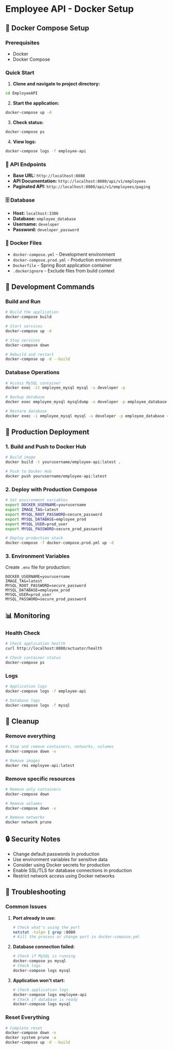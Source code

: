 # Employee API - Docker Setup

## 🐳 Docker Compose Setup

### Prerequisites
- Docker
- Docker Compose

### Quick Start

1. **Clone and navigate to project directory:**
```bash
cd EmployeeAPI
```

2. **Start the application:**
```bash
docker-compose up -d
```

3. **Check status:**
```bash
docker-compose ps
```

4. **View logs:**
```bash
docker-compose logs -f employee-api
```

### 🚀 API Endpoints

- **Base URL:** `http://localhost:8080`
- **API Documentation:** `http://localhost:8080/api/v1/employees`
- **Paginated API:** `http://localhost:8080/api/v1/employees/paging`

### 🗄️ Database

- **Host:** `localhost:3306`
- **Database:** `employee_database`
- **Username:** `developer`
- **Password:** `developer_password`

### 📁 Docker Files

- `docker-compose.yml` - Development environment
- `docker-compose.prod.yml` - Production environment
- `Dockerfile` - Spring Boot application container
- `.dockerignore` - Exclude files from build context

## 🔧 Development Commands

### Build and Run
```bash
# Build the application
docker-compose build

# Start services
docker-compose up -d

# Stop services
docker-compose down

# Rebuild and restart
docker-compose up -d --build
```

### Database Operations
```bash
# Access MySQL container
docker exec -it employee_mysql mysql -u developer -p

# Backup database
docker exec employee_mysql mysqldump -u developer -p employee_database > backup.sql

# Restore database
docker exec -i employee_mysql mysql -u developer -p employee_database < backup.sql
```

## 🚀 Production Deployment

### 1. Build and Push to Docker Hub

```bash
# Build image
docker build -t yourusername/employee-api:latest .

# Push to Docker Hub
docker push yourusername/employee-api:latest
```

### 2. Deploy with Production Compose

```bash
# Set environment variables
export DOCKER_USERNAME=yourusername
export IMAGE_TAG=latest
export MYSQL_ROOT_PASSWORD=secure_password
export MYSQL_DATABASE=employee_prod
export MYSQL_USER=prod_user
export MYSQL_PASSWORD=secure_prod_password

# Deploy production stack
docker-compose -f docker-compose.prod.yml up -d
```

### 3. Environment Variables

Create `.env` file for production:
```env
DOCKER_USERNAME=yourusername
IMAGE_TAG=latest
MYSQL_ROOT_PASSWORD=secure_password
MYSQL_DATABASE=employee_prod
MYSQL_USER=prod_user
MYSQL_PASSWORD=secure_prod_password
```

## 📊 Monitoring

### Health Check
```bash
# Check application health
curl http://localhost:8080/actuator/health

# Check container status
docker-compose ps
```

### Logs
```bash
# Application logs
docker-compose logs -f employee-api

# Database logs
docker-compose logs -f mysql
```

## 🧹 Cleanup

### Remove everything
```bash
# Stop and remove containers, networks, volumes
docker-compose down -v

# Remove images
docker rmi employee-api:latest
```

### Remove specific resources
```bash
# Remove only containers
docker-compose down

# Remove volumes
docker-compose down -v

# Remove networks
docker network prune
```

## 🔒 Security Notes

- Change default passwords in production
- Use environment variables for sensitive data
- Consider using Docker secrets for production
- Enable SSL/TLS for database connections in production
- Restrict network access using Docker networks

## 📝 Troubleshooting

### Common Issues

1. **Port already in use:**
   ```bash
   # Check what's using the port
   netstat -tulpn | grep :8080
   # Kill the process or change port in docker-compose.yml
   ```

2. **Database connection failed:**
   ```bash
   # Check if MySQL is running
   docker-compose ps mysql
   # Check logs
   docker-compose logs mysql
   ```

3. **Application won't start:**
   ```bash
   # Check application logs
   docker-compose logs employee-api
   # Check if database is ready
   docker-compose logs mysql
   ```

### Reset Everything
```bash
# Complete reset
docker-compose down -v
docker system prune -a
docker-compose up -d --build
```
